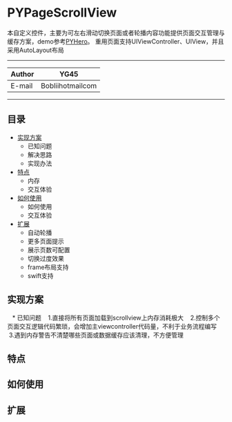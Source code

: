 PYPageScrollView
===========================
本自定义控件，主要为可左右滑动切换页面或者轮播内容功能提供页面交互管理与缓存方案，demo参考[PYHero](https://github.com/BobliiExp/PYHero)。
重用页面支持UIViewController、UIView，并且采用AutoLayout布局

****
	
|Author|YG45|
|---|---
|E-mail|Bobliihotmailcom

****
## 目录
* [实现方案](#实现方案)
    * 已知问题
    * 解决思路
    * 实现办法
* [特点](#特点)
    * 内存
    * 交互体验
* [如何使用](#如何使用)
    * 如何使用
    * 交互体验
* [扩展](#扩展)
    * 自动轮播
    * 更多页面提示
    * 展示页数可配置
    * 切换过度效果
    * frame布局支持
    * swift支持

## 实现方案
    * 已知问题
    1.直接将所有页面加载到scrollview上内存消耗极大
    2.控制多个页面交互逻辑代码繁琐，会增加主viewcontroller代码量，不利于业务流程编写
    3.遇到内存警告不清楚哪些页面或数据缓存应该清理，不方便管理
      
## 特点

## 如何使用

## 扩展
